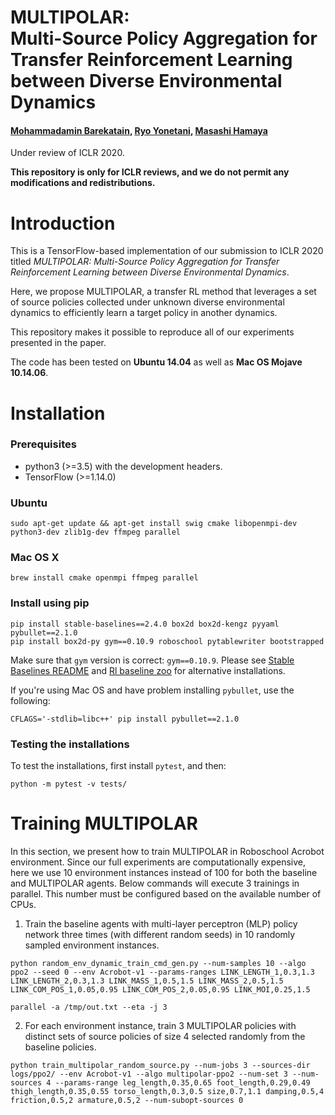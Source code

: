 # MULTIPOLAR: <br/> Multi-Source Policy Aggregation for Transfer Reinforcement Learning between Diverse Environmental Dynamics
#### [Mohammadamin Barekatain](http://barekatain.me), [Ryo Yonetani](https://yonetaniryo.github.io), [Masashi Hamaya](https://sites.google.com/view/masashihamaya/home)

Under review of ICLR 2020.

**This repository is only for ICLR reviews, and we do not permit any modifications and redistributions.**


# Introduction

This is a TensorFlow-based implementation of our submission to ICLR 2020 titled *MULTIPOLAR: Multi-Source Policy Aggregation for Transfer Reinforcement Learning between Diverse Environmental Dynamics*. 

Here, we propose MULTIPOLAR, a transfer RL method that leverages a set of source policies collected under unknown diverse environmental dynamics to efficiently learn a target policy in another dynamics.

This repository makes it possible to reproduce all of our experiments presented in the paper.

The code has been tested on **Ubuntu 14.04** as well as **Mac OS Mojave 10.14.06**.


# Installation

### Prerequisites
*  python3 (>=3.5) with the development headers.
*  TensorFlow (>=1.14.0)

### Ubuntu
```
sudo apt-get update && apt-get install swig cmake libopenmpi-dev python3-dev zlib1g-dev ffmpeg parallel
```
### Mac OS X

```
brew install cmake openmpi ffmpeg parallel
```

### Install using pip

```
pip install stable-baselines==2.4.0 box2d box2d-kengz pyyaml pybullet==2.1.0
pip install box2d-py gym==0.10.9 roboschool pytablewriter bootstrapped
```

Make sure that `gym` version is correct: `gym==0.10.9`. 
Please see [Stable Baselines README](https://github.com/hill-a/stable-baselines) 
and [Rl baseline zoo](https://github.com/araffin/rl-baselines-zoo) for alternative installations.

If you're using Mac OS and have problem installing `pybullet`, use the following:

```
CFLAGS='-stdlib=libc++' pip install pybullet==2.1.0
```

### Testing the installations

To test the installations, first install `pytest`, and then:
```
python -m pytest -v tests/
```


# Training MULTIPOLAR

In this section, we present how to train MULTIPOLAR in Roboschool Acrobot environment. Since our full experiments are computationally expensive, here we use 10 environment instances instead of 100 for both the baseline and MULTIPOLAR agents. Below commands will execute 3 trainings in parallel. This number must be configured based on the available number of CPUs.

1. Train the baseline agents with multi-layer perceptron (MLP) policy network three times (with different random seeds) in 10 randomly sampled environment instances. 

```
python random_env_dynamic_train_cmd_gen.py --num-samples 10 --algo ppo2 --seed 0 --env Acrobot-v1 --params-ranges LINK_LENGTH_1,0.3,1.3 LINK_LENGTH_2,0.3,1.3 LINK_MASS_1,0.5,1.5 LINK_MASS_2,0.5,1.5 LINK_COM_POS_1,0.05,0.95 LINK_COM_POS_2,0.05,0.95 LINK_MOI,0.25,1.5

parallel -a /tmp/out.txt --eta -j 3
```

2. For each environment instance, train 3 MULTIPOLAR policies with distinct sets of source policies of size 4 selected randomly from the baseline policies.

```
python train_multipolar_random_source.py --num-jobs 3 --sources-dir logs/ppo2/ --env Acrobot-v1 --algo multipolar-ppo2 --num-set 3 --num-sources 4 --params-range leg_length,0.35,0.65 foot_length,0.29,0.49 thigh_length,0.35,0.55 torso_length,0.3,0.5 size,0.7,1.1 damping,0.5,4 friction,0.5,2 armature,0.5,2 --num-subopt-sources 0
```





